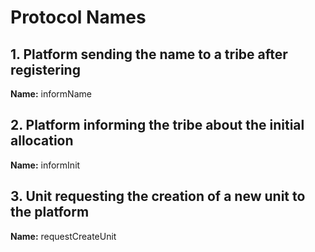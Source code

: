 # Protocol Names
## 1. Platform sending the name to a tribe after registering
   **Name:** informName

## 2. Platform informing the tribe about the initial allocation
   **Name:** informInit

## 3. Unit requesting the creation of a new unit to the platform
   **Name:** requestCreateUnit
   
